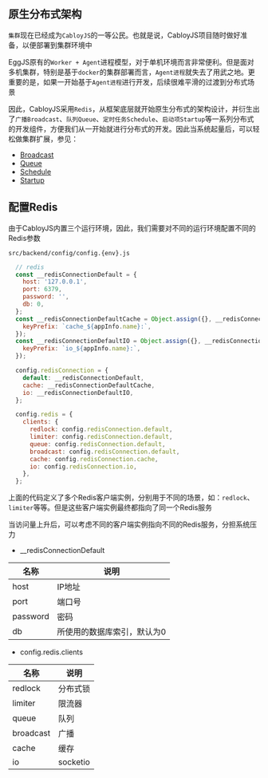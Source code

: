 ## 原生分布式架构

`集群`现在已经成为`CabloyJS`的一等公民。也就是说，CabloyJS项目随时做好准备，以便部署到集群环境中

EggJS原有的`Worker + Agent`进程模型，对于单机环境而言非常便利。但是面对多机集群，特别是基于`docker`的集群部署而言，`Agent进程`就失去了用武之地。更重要的是，如果一开始基于`Agent进程`进行开发，后续很难平滑的过渡到分布式场景

因此，CabloyJS采用`Redis`，从框架底层就开始原生分布式的架构设计，并衍生出了`广播Broadcast`、`队列Queue`、`定时任务Schedule`、`启动项Startup`等一系列分布式的开发组件，方便我们从一开始就进行分布式的开发。因此当系统起量后，可以轻松做集群扩展，参见：

* [Broadcast](https://cabloy.com/zh-cn/articles/broadcast.html)
* [Queue](https://cabloy.com/zh-cn/articles/queue.html)
* [Schedule](https://cabloy.com/zh-cn/articles/schedule.html)
* [Startup](https://cabloy.com/zh-cn/articles/startup.html)

## 配置Redis

由于CabloyJS内置三个运行环境，因此，我们需要对不同的运行环境配置不同的Redis参数

`src/backend/config/config.{env}.js`

``` javascript
  // redis
  const __redisConnectionDefault = {
    host: '127.0.0.1',
    port: 6379,
    password: '',
    db: 0,
  };
  const __redisConnectionDefaultCache = Object.assign({}, __redisConnectionDefault, {
    keyPrefix: `cache_${appInfo.name}:`,
  });
  const __redisConnectionDefaultIO = Object.assign({}, __redisConnectionDefault, {
    keyPrefix: `io_${appInfo.name}:`,
  });

  config.redisConnection = {
    default: __redisConnectionDefault,
    cache: __redisConnectionDefaultCache,
    io: __redisConnectionDefaultIO,
  };

  config.redis = {
    clients: {
      redlock: config.redisConnection.default,
      limiter: config.redisConnection.default,
      queue: config.redisConnection.default,
      broadcast: config.redisConnection.default,
      cache: config.redisConnection.cache,
      io: config.redisConnection.io,
    },
  };
```

上面的代码定义了多个Redis客户端实例，分别用于不同的场景，如：`redlock`、`limiter`等等。但是这些客户端实例最终都指向了同一个Redis服务

当访问量上升后，可以考虑不同的客户端实例指向不同的Redis服务，分担系统压力

* __redisConnectionDefault

|名称|说明|
|--|--|
|host|IP地址|
|port|端口号|
|password|密码|
|db|所使用的数据库索引，默认为0|

* config.redis.clients

|名称|说明|
|--|--|
|redlock|分布式锁|
|limiter|限流器|
|queue|队列|
|broadcast|广播|
|cache|缓存|
|io|socketio|

